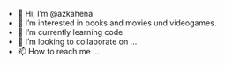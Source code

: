 - 👋 Hi, I’m @azkahena
- 👀 I’m interested in books and movies und videogames.
- 🌱 I’m currently learning code.
- 💞️ I’m looking to collaborate on ...
- 📫 How to reach me ...

<!---
azkahena/azkahena is a ✨ special ✨ repository because its `README.md` (this file) appears on your GitHub profile.
You can click the Preview link to take a look at your changes.
--->
